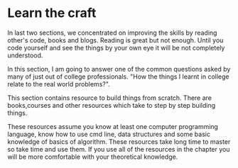 # Learn the craft

In last two sections, we concentrated on improving the skills by reading other's code, books and blogs. Reading is great but not enough. Until you code yourself and see the things by your own eye it will be not completely understood.

In this section, I am going to answer one of the common questions asked by many of just out of college professionals. "How the things I learnt in college relate to the real world problems?".

This section contains resource to build things from scratch. There are books,courses and other resources which take to step by step building things.

These resources assume you know at least one computer programming language, know how to use cmd line, data structures and some basic knowledge of basics of algorithm. These resources take long time to master so take time and use them. If you use all of the resources in the chapter you will be more comfortable with your theoretical knowledge.


